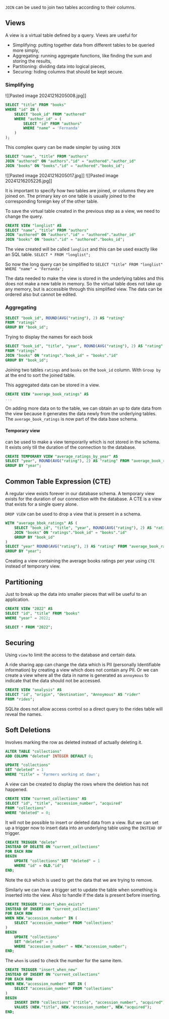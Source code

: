 
`JOIN` can be used to join two tables according to their columns.

## Views

A view is a virtual table defined by a query.
Views are useful for
* Simplifying: putting together data from different tables to be queried more simply,
* Aggregating: running aggregate functions, like finding the sum and storing the results,
* Partitioning: dividing data into logical pieces,
* Securing: hiding columns that should be kept secure. 


### Simplifying
![[Pasted image 20241216205008.jpg]]
```sql
SELECT "title" FROM "books"
WHERE "id" IN (
	SELECT "book_id" FROM "authored"
	WHERE "author_id" = (
		SELECT "id" FROM "authors"
		WHERE "name" = 'Fernanda'
	)
);
```
This complex query can be made simpler by using `JOIN`
```sql
SELECT "name", "title" FROM "authors"
JOIN "authored" ON "authors"."id" = "authored"."author_id"
JOIN "books" ON "books"."id" = "authored"."books_id";
```
![[Pasted image 20241216205017.jpg]]
![[Pasted image 20241216205226.jpg]]

It is important to specify how two tables are joined, or columns they are joined on.
The primary key on one table is usually joined to the corresponding foreign key of the other table.

To save the virtual table created in the previous step as a view, we need to change the query.
```sql
CREATE VIEW "longlist" AS
SELECT "name", "title" FROM "authors"
JOIN "authored" ON "authors"."id" = "authored"."author_id"
JOIN "books" ON "books"."id" = "authored"."books_id";
```
The view created will be called `longlist` and this can be used exactly like an SQL table.
`SELECT * FROM "longlist";`

So now the long query can be simplified to
`SELECT "title" FROM "longlist" WHERE "name" = 'Fernanda';`

The data needed to make the view is stored in the underlying tables and this does not make a new table in memory.
So the virtual table does not take up any memory, but is accessible through this simplified view.
The data can be ordered also but cannot be edited.


### Aggregating

```sql
SELECT "book_id", ROUND(AVG("rating"), 2) AS "rating"
FROM "ratings"
GROUP BY "book_id";
```
Trying to display the names for each book
```sql
SELECT "book_id", "title", "year", ROUND(AVG("rating"), 2) AS "rating"
FROM "ratings"
JOIN "books" ON "ratings"."book_id" = "books"."id"
GROUP BY "book_id";
```
Joining two tables `ratings` and `books` on the `book_id` column.
With `Group by` at the end to sort the joined table.

This aggregated data can be stored in a view.
```sql
CREATE VIEW "average_book_ratings" AS
...
```

On adding more data on to the table, we can obtain an up to date data from the view because it generates the data newly from the underlying tables.
The `average_book_ratings` is now part of the data base schema.


#### Temporary view
can be used to make a view temporarily which is not stored in the schema. It exists only till the duration of the connection to the database.

```sql
CREATE TEMPORARY VIEW "average_ratings_by_year" AS
SELECT "year", ROUND(AVG("rating"), 2) AS "rating" FROM "average_book_ratings" 
GROUP BY "year";
```


## Common Table Expression (CTE)

A regular view exists forever in our database schema.
A temporary view exists for the duration of our connection with the database.
A CTE is a view that exists for a single query alone.

`DROP ViEW` can be used to drop a view that is present in a schema.

```sql
WITH "average_bbok_ratings" AS (
	SELECT "book_id", "title", "year", ROUND(AVG("rating"), 2) AS "rating" FROM "ratings"
	JOIN "books" ON "ratings"."book_id" = "books"."id"
	GROUP BY "book_id"
)
SELECT "year" ROUND(AVG("rating"), 2) AS "rating" FROM "average_book_ratings"
GROUP BY "year";
```
Creating a view containing the average books ratings per year using `CTE` instead of temporary view.


## Partitioning

Just to break up the data into smaller pieces that will be useful to an application.
```sql
CREATE VIEW "2022" AS
SELECT "id", "title" FROM "books"
WHERE "year" = 2022;
```

```sql
SELECT * FROM "2022";
```



## Securing

Using `view` to limit the access to the database and certain data.

A ride sharing app can change the data which is PII (personally Identifiable information) by creating a view which does not contain any PII.
Or we can create a view where all the data in name is generated as `annoymous` to indicate that the data should not be accessed.
```sql
CREATE VIEW "analysis" AS
SELECT "id", "origin", "destination", "Annoymous" AS "rider"
FROM "rides";
```
SQLite does not allow access control so a direct query to the rides table will reveal the names.


## Soft Deletions

Involves marking the row as deleted instead of actually deleting it.

```sql
ALTER TABLE "collections"
ADD COLUMN "deleted" INTEGER DEFAULT 0;
```

```sql
UPDATE "collections"
SET "deleted" = 1
WHERE "title" = 'Farmers working at dawn';
```

A view can be created to display the rows where the deletion has not happened.

```sql 
CREATE VIEW "current_collections" AS
SELECT "id", "title", "accession_number", "acquired"
FROM "collections"
WHERE "deleted" = 0;
```

It will not be possible to insert or deleted data from a view.
But we can set up a trigger now to insert data into an underlying table using the `INSTEAD OF` trigger.

```sql
CREATE TRIGGER "delete"
INSTEAD OF DELETE ON "current_collections"
FOR EACH ROW
BEGIN 
	UPDATE "collections" SET "deleted" = 1
	WHERE "id" = OLD."id";
END;
```

Note the `OLD` which is used to get the data that we are trying to remove.

Similarly we can have a trigger set to update the table when something is inserted into the view. Also to handle if the data is present before inserting.
```sql
CREATE TRIGGER "insert_when_exists"
INSTEAD OF INSERT ON "current_collections"
FOR EACH ROW 
WHEN NEW."accession_number" IN (
    SELECT "accession_number" FROM "collections"
)
BEGIN
    UPDATE "collections" 
    SET "deleted" = 0 
    WHERE "accession_number" = NEW."accession_number";
END;
```

The `when` is used to check the number for the same item.

```sql
CREATE TRIGGER "insert_when_new"
INSTEAD OF INSERT ON "current_collections"
FOR EACH ROW
WHEN NEW."accession_number" NOT IN (
    SELECT "accession_number" FROM "collections"
)
BEGIN
    INSERT INTO "collections" ("title", "accession_number", "acquired")
    VALUES (NEW."title", NEW."accession_number", NEW."acquired");
END;
```